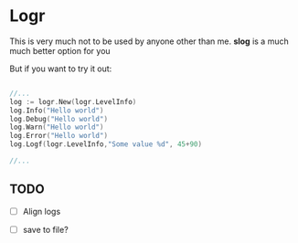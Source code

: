 # Logr

This is very much not to be used by anyone other than me.
**slog** is a much much better option for you

But if you want to try it out:

```go

//...
log := logr.New(logr.LevelInfo)
log.Info("Hello world")
log.Debug("Hello world")
log.Warn("Hello world")
log.Error("Hello world")
log.Logf(logr.LevelInfo,"Some value %d", 45+90)

//...
```

## TODO

- [ ] Align logs
- [ ] save to file?

